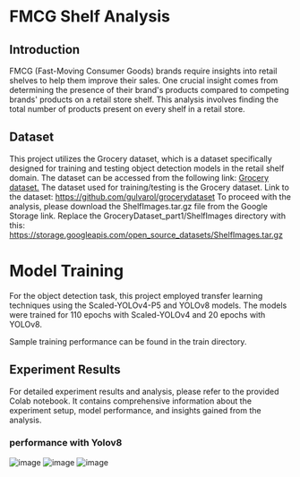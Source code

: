 # FMCG Shelf Analysis
## Introduction
FMCG (Fast-Moving Consumer Goods) brands require insights into retail shelves to help them improve their sales. One crucial insight comes from determining the presence of their brand's products compared to competing brands' products on a retail store shelf. This analysis involves finding the total number of products present on every shelf in a retail store.

## Dataset
This project utilizes the Grocery dataset, which is a dataset specifically designed for training and testing object detection models in the retail shelf domain. The dataset can be accessed from the following link: [Grocery dataset.](https://github.com/gulvarol/grocerydataset)
The dataset used for training/testing is the Grocery dataset. Link to the dataset: https://github.com/gulvarol/grocerydataset
To proceed with the analysis, please download the ShelfImages.tar.gz file from the Google Storage link. Replace the GroceryDataset_part1/ShelfImages directory with this: https://storage.googleapis.com/open_source_datasets/ShelfImages.tar.gz


# Model Training
For the object detection task, this project employed transfer learning techniques using the Scaled-YOLOv4-P5 and YOLOv8 models. The models were trained for 110 epochs with Scaled-YOLOv4 and 20 epochs with YOLOv8.

Sample training performance can be found in the train directory.

## Experiment Results
For detailed experiment results and analysis, please refer to the provided Colab notebook. It contains comprehensive information about the experiment setup, model performance, and insights gained from the analysis.
### performance with Yolov8
![image](https://github.com/tjorgais/Grocery_Detection_using_Yolo-/assets/42938890/619606b9-24d6-45d6-97b7-058052d4b4d0)
![image](https://github.com/tjorgais/Grocery_Detection_using_Yolo-/assets/42938890/e6a24a3d-c19e-4a35-9f32-c2b330b9c55a)
![image](https://github.com/tjorgais/Grocery_Detection_using_Yolo-/assets/42938890/a11644ad-c10a-469b-b024-b34bab4cba27)











